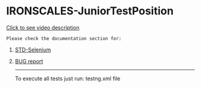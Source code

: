 # IRONSCALES-JuniorTestPosition
[Click to see video description](https://youtu.be/6sQ5NfSWcZI)

    Please check the documentation section for:   
1. [STD-Selenium](https://github.com/sergeicher1/IronScales/blob/master/Documentation/STD-%20Ironscales.docx)
2. [BUG report](https://github.com/sergeicher1/IronScales/blob/master/Documentation/BUG-report-Ironscales.docx)
    
    <hr>
    To execute all tests just run: testng.xml file 

